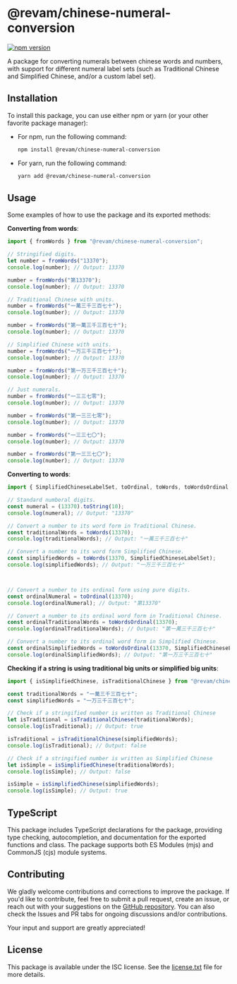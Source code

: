 # @revam/chinese-numeral-conversion

[![npm version](https://badge.fury.io/js/@revam%2Fchinese-numeral-conversion.svg)](https://badge.fury.io/js/@revam%2Fchinese-numeral-conversion)

A package for converting numerals between chinese words and numbers, with
support for different numeral label sets (such as Traditional Chinese and
Simplified Chinese, and/or a custom label set).

## Installation

To install this package, you can use either npm or yarn (or your other favorite
package manager):

- For npm, run the following command:

  ```sh
  npm install @revam/chinese-numeral-conversion
  ```

- For yarn, run the following command:

  ```sh
  yarn add @revam/chinese-numeral-conversion
  ```

## Usage

Some examples of how to use the package and its exported methods:

**Converting from words**:

```js
import { fromWords } from "@revam/chinese-numeral-conversion";

// Stringified digits.
let number = fromWords("13370");
console.log(number); // Output: 13370

number = fromWords("第13370");
console.log(number); // Output: 13370

// Traditional Chinese with units.
number = fromWords("一萬三千三百七十");
console.log(number); // Output: 13370

number = fromWords("第一萬三千三百七十");
console.log(number); // Output: 13370

// Simplified Chinese with units.
number = fromWords("一万三千三百七十");
console.log(number); // Output: 13370

number = fromWords("第一万三千三百七十");
console.log(number); // Output: 13370

// Just numerals.
number = fromWords("一三三七零");
console.log(number); // Output: 13370

number = fromWords("第一三三七零");
console.log(number); // Output: 13370

number = fromWords("一三三七〇");
console.log(number); // Output: 13370

number = fromWords("第一三三七〇");
console.log(number); // Output: 13370

```

**Converting to words**:

```js
import { SimplifiedChineseLabelSet, toOrdinal, toWords, toWordsOrdinal } from "@revam/chinese-numeral-conversion";

// Standard numberal digits.
const numeral = (13370).toString(10);
console.log(numeral); // Output: "13370"

// Convert a number to its word form in Traditional Chinese.
const traditionalWords = toWords(13370);
console.log(traditionalWords); // Output: "一萬三千三百七十"

// Convert a number to its word form Simplified Chinese.
const simplifiedWords = toWords(13370, SimplifiedChineseLabelSet);
console.log(simplifiedWords); // Output: "一万三千三百七十"



// Convert a number to its ordinal form using pure digits.
const ordinalNumeral = toOrdinal(13370);
console.log(ordinalNumeral); // Output: "第13370"

// Convert a number to its ordinal word form in Traditional Chinese.
const ordinalTraditionalWords = toWordsOrdinal(13370);
console.log(ordinalTraditionalWords); // Output: "第一萬三千三百七十"

// Convert a number to its ordinal word form in Simplified Chinese.
const ordinalSimplifiedWords = toWordsOrdinal(13370, SimplifiedChineseLabelSet);
console.log(ordinalSimplifiedWords); // Output: "第一万三千三百七十"

```

**Checking if a string is using traditional big units or simplified big units**:

```js
import { isSimplifiedChinese, isTraditionalChinese } from "@revam/chinese-numeral-conversion";

const traditionalWords = "一萬三千三百七十";
const simplifiedWords = "一万三千三百七十";

// Check if a stringified number is written as Traditional Chinese
let isTraditional = isTraditionalChinese(traditionalWords);
console.log(isTraditional); // Output: true

isTraditional = isTraditionalChinese(simplifiedWords);
console.log(isTraditional); // Output: false

// Check if a stringified number is written as Simplified Chinese
let isSimple = isSimplifiedChinese(traditionalWords);
console.log(isSimple); // Output: false

isSimple = isSimplifiedChinese(simplifiedWords);
console.log(isSimple); // Output: true

```

## TypeScript

This package includes TypeScript declarations for the package, providing type
checking, autocompletion, and documentation for the exported functions and
class. The package supports both ES Modules (mjs) and CommonJS (cjs) module
systems.

## Contributing

We gladly welcome contributions and corrections to improve the package. If you'd
like to contribute, feel free to submit a pull request, create an issue, or
reach out with your suggestions on the
[GitHub repository](https://github.com/revam/node-chinese-numeral-conversion).
You can also check the Issues and PR tabs for ongoing discussions and/or
contributions.

Your input and support are greatly appreciated!

## License

This package is available under the ISC license. See the
[license.txt](./license.txt) file for more details.
